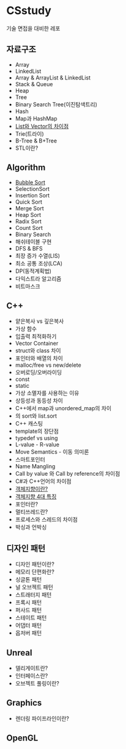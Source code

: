 # CSstudy
기술 면접을 대비한 레포

## 자료구조
* Array
* LinkedList
* Array & ArrayList & LinkedList
* Stack & Queue
* Heap
* Tree
* Binary Search Tree(이진탐색트리)
* Hash
* Map과 HashMap
* [List와 Vector의 차이점](https://devaiden.tistory.com/4)
* Trie(트라이)
* B-Tree & B+Tree
* STL이란?

## Algorithm
* [Bubble Sort](https://devaiden.tistory.com/6)
* SelectionSort
* Insertion Sort
* Quick Sort
* Merge Sort
* Heap Sort
* Radix Sort
* Count Sort
* Binary Search
* 해쉬테이블 구현
* DFS & BFS
* 최장 증가 수열(LIS)
* 최소 공통 조상(LCA)
* DP(동적계획법)
* 다익스트라 알고리즘
* 비트마스크

## C++
* 얕은복사 vs 깊은복사
* 가상 함수
* 입출력 최적화하기
* Vector Container
* struct와 class 차이
* 포인터와 배열의 차이
* malloc/free vs new/delete
* 오버로딩/오버라이딩
* const
* static
* 가상 소멸자를 사용하는 이유
* 상등성과 동등성 차이
* C++에서 map과 unordered_map의 차이
* <algorithm>의 sort와 list.sort
* C++ 캐스팅
* template의 장단점
* typedef vs using
* L-value - R-value
* Move Semantics - 이동 의미론
* 스마트포인터
* Name Mangling
* Call by value 와 Call by reference의 차이점
* C#과 C++언어의 차이점
* [객체지향이란?](https://devaiden.tistory.com/10)
* [객체지향 4대 특징](https://devaiden.tistory.com/10)
* 포인터란?
* 멀티쓰레드란?
* 프로세스와 스레드의 차이점
* 박싱과 언박싱

## 디자인 패턴
* 디자인 패턴이란?
* 메모리 단편화란?
* 싱글톤 패턴
* 널 오브젝트 패턴
* 스트래터지 패턴
* 프록시 패턴
* 퍼사드 패턴
* 스테이트 패턴
* 어댑터 패턴
* 옵저버 패턴

## Unreal
* 델리게이트란?
* 인터페이스란?
* 오브젝트 풀링이란?

## Graphics
* 렌더링 파이프라인이란?

## OpenGL
